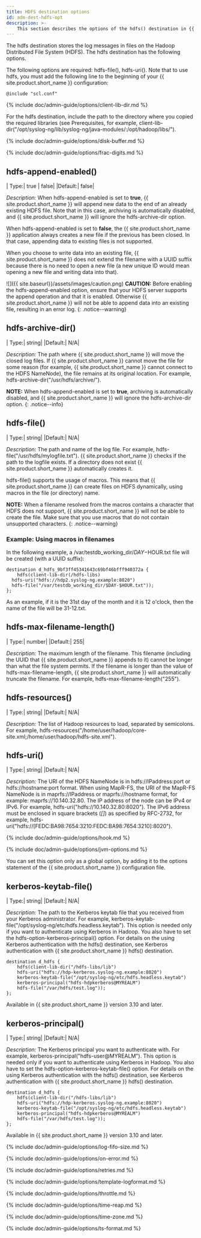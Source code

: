 ```yaml
---
title: HDFS destination options
id: adm-dest-hdfs-opt
description: >-
    This section describes the options of the hdfs() destination in {{ site.product.short_name }}.
---
```


The hdfs destination stores the log messages in files on the Hadoop
Distributed File System (HDFS). The hdfs destination has the following
options.

The following options are required: hdfs-file(), hdfs-uri(). Note that
to use hdfs, you must add the following line to the beginning of your
{{ site.product.short_name }} configuration:

```config
@include "scl.conf"
```

{% include doc/admin-guide/options/client-lib-dir.md %}

For the hdfs destination, include the path to the directory where you
copied the required libraries (see
Prerequisites,
for example,
client-lib-dir(\"/opt/syslog-ng/lib/syslog-ng/java-modules/:/opt/hadoop/libs/\").

{% include doc/admin-guide/options/disk-buffer.md %}

{% include doc/admin-guide/options/frac-digits.md %}

## hdfs-append-enabled()

|  Type:|      true \| false|
  |Default:|   false|

*Description:* When hdfs-append-enabled is set to **true**, {{ site.product.short_name }} will append new data to the end of an already existing HDFS file.
Note that in this case, archiving is automatically disabled, and
{{ site.product.short_name }} will ignore the hdfs-archive-dir option.

When hdfs-append-enabled is set to **false**, the {{ site.product.short_name }}
application always creates a new file if the previous has been closed.
In that case, appending data to existing files is not supported.

When you choose to write data into an existing file, {{ site.product.short_name }} does
not extend the filename with a UUID suffix because there is no need to
open a new file (a new unique ID would mean opening a new file and
writing data into that).

![]({{ site.baseurl}}/assets/images/caution.png) **CAUTION:**
Before enabling the hdfs-append-enabled option, ensure that your HDFS
server supports the append operation and that it is enabled. Otherwise {{ site.product.short_name }} will not be able to append data into an existing file, resulting in an
error log.
{: .notice--warning}

## hdfs-archive-dir()

|  Type:|      string|
|Default:|   N/A|

*Description:* The path where {{ site.product.short_name }} will move the closed log
files. If {{ site.product.short_name }} cannot move the file for some reason (for
example, {{ site.product.short_name }} cannot connect to the HDFS NameNode), the file
remains at its original location. For example,
hdfs-archive-dir(\"/usr/hdfs/archive/\").

**NOTE:** When hdfs-append-enabled is set to **true**, archiving is
automatically disabled, and {{ site.product.short_name }} will ignore the
hdfs-archive-dir option.
{: .notice--info}

## hdfs-file()

|  Type:|      string|
|Default:|   N/A|

*Description:* The path and name of the log file. For example,
hdfs-file(\"/usr/hdfs/mylogfile.txt\"). {{ site.product.short_name }} checks if the path
to the logfile exists. If a directory does not exist {{ site.product.short_name }}
automatically creates it.

hdfs-file() supports the usage of macros. This means that {{ site.product.short_name }}
can create files on HDFS dynamically, using macros in the file (or
directory) name.

**NOTE:** When a filename resolved from the macros contains a character that
HDFS does not support, {{ site.product.short_name }} will not be able to create the
file. Make sure that you use macros that do not contain unsupported
characters.
{: .notice--warning}

### Example: Using macros in filenames

In the following example, a /var/testdb_working_dir/$DAY-$HOUR.txt
file will be created (with a UUID suffix):

```config
destination d_hdfs_9bf3ff45341643c69bf46bfff940372a {
    hdfs(client-lib-dir(/hdfs-libs)
  hdfs-uri("hdfs://hdp2.syslog-ng.example:8020")
  hdfs-file("/var/testdb_working_dir/$DAY-$HOUR.txt"));
};
```

As an example, if it is the 31st day of the month and it is 12 o\'clock,
then the name of the file will be 31-12.txt.

## hdfs-max-filename-length()

|  Type:|      number|
  |Default:|   255|

*Description:* The maximum length of the filename. This filename
(including the UUID that {{ site.product.short_name }} appends to it) cannot be longer
than what the file system permits. If the filename is longer than the
value of hdfs-max-filename-length, {{ site.product.short_name }} will automatically
truncate the filename. For example, hdfs-max-filename-length("255").

## hdfs-resources()

|  Type:|      string|
  |Default:|   N/A|

*Description:* The list of Hadoop resources to load, separated by
semicolons. For example,
hdfs-resources("/home/user/hadoop/core-site.xml;/home/user/hadoop/hdfs-site.xml").

## hdfs-uri()

|  Type:|      string|
  |Default:|   N/A|

*Description:* The URI of the HDFS NameNode is in hdfs://IPaddress:port
or hdfs://hostname:port format. When using MapR-FS, the URI of the
MapR-FS NameNode is in maprfs://IPaddress or maprfs://hostname format,
for example: maprfs://10.140.32.80. The IP address of the node can be
IPv4 or IPv6. For example, hdfs-uri(\"hdfs://10.140.32.80:8020\"). The
IPv6 address must be enclosed in square brackets (*\[\]*) as specified
by RFC-2732, for example,
hdfs-uri(\"hdfs://\[FEDC:BA98:7654:3210:FEDC:BA98:7654:3210\]:8020\").

{% include doc/admin-guide/options/hook.md %}

{% include doc/admin-guide/options/jvm-options.md %}

You can set this option only as a global option, by adding it
to the options statement of the {{ site.product.short_name }} configuration file.

## kerberos-keytab-file()

|  Type:|      string|
  |Default:|   N/A|

*Description:* The path to the Kerberos keytab file that you received
from your Kerberos administrator. For example,
kerberos-keytab-file(\"/opt/syslog-ng/etc/hdfs.headless.keytab\"). This
option is needed only if you want to authenticate using Kerberos in
Hadoop. You also have to set the hdfs-option-kerberos-principal()
option. For details on the using Kerberos authentication with the hdfs()
destination, see
Kerberos authentication with {{ site.product.short_name }} hdfs() destination.

```config
destination d_hdfs {
    hdfs(client-lib-dir("/hdfs-libs/lib")
    hdfs-uri("hdfs://hdp-kerberos.syslog-ng.example:8020")
    kerberos-keytab-file("/opt/syslog-ng/etc/hdfs.headless.keytab")
    kerberos-principal("hdfs-hdpkerberos@MYREALM")
    hdfs-file("/var/hdfs/test.log"));
};
```

Available in {{ site.product.short_name }} version 3.10 and later.

## kerberos-principal()

|  Type:|      string|
|Default:|   N/A|

*Description:* The Kerberos principal you want to authenticate with. For
example, kerberos-principal(\"hdfs-user@MYREALM\"). This option is
needed only if you want to authenticate using Kerberos in Hadoop. You
also have to set the hdfs-option-kerberos-keytab-file() option. For
details on the using Kerberos authentication with the hdfs()
destination, see
Kerberos authentication with {{ site.product.short_name }} hdfs() destination.

```config
destination d_hdfs {
    hdfs(client-lib-dir("/hdfs-libs/lib")
    hdfs-uri("hdfs://hdp-kerberos.syslog-ng.example:8020")
    kerberos-keytab-file("/opt/syslog-ng/etc/hdfs.headless.keytab")
    kerberos-principal("hdfs-hdpkerberos@MYREALM")
    hdfs-file("/var/hdfs/test.log"));
};
```

Available in {{ site.product.short_name }} version 3.10 and later.

{% include doc/admin-guide/options/log-fifo-size.md %}

{% include doc/admin-guide/options/on-error.md %}

{% include doc/admin-guide/options/retries.md %}

{% include doc/admin-guide/options/template-logformat.md %}

{% include doc/admin-guide/options/throttle.md %}

{% include doc/admin-guide/options/time-reap.md %}

{% include doc/admin-guide/options/time-zone.md %}

{% include doc/admin-guide/options/ts-format.md %}
